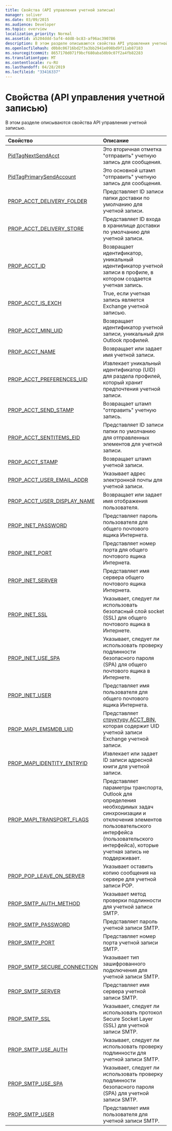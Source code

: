 ```yaml
---
title: Свойства (API управления учетной записью)
manager: soliver
ms.date: 03/09/2015
ms.audience: Developer
ms.topic: overview
localization_priority: Normal
ms.assetid: a5204ddd-5af4-4dd8-bc83-af96ac390786
description: В этом разделе описываются свойства API управления учетной записью.
ms.openlocfilehash: d0b8c06716bd2f3a3bb2941e098bd9f11ab87183
ms.sourcegitcommit: 8657170d071f9bcf680aba50b9c07f2a4fb82283
ms.translationtype: MT
ms.contentlocale: ru-RU
ms.lasthandoff: 04/28/2019
ms.locfileid: "33416337"
---
```

# <a name="properties-account-management-api"></a>Свойства (API управления учетной записью)

В этом разделе описываются свойства API управления учетной записью.
  
|**Свойство**|**Описание**|
|:-----|:-----|
|[PidTagNextSendAcct](pidtagnextsendacct.md) <br/> |Это вторичная отметка "отправить" учетную запись для сообщения.  <br/> |
|[PidTagPrimarySendAccount](pidtagprimarysendaccount.md) <br/> |Это основной штамп "отправить" учетную запись для сообщения.  <br/> |
|[PROP_ACCT_DELIVERY_FOLDER](prop_acct_delivery_folder.md) <br/> |Представляет ID записи папки доставки по умолчанию для учетной записи.  <br/> |
|[PROP_ACCT_DELIVERY_STORE](prop_acct_delivery_store.md) <br/> |Представляет ID входа в хранилище доставки по умолчанию для учетной записи.  <br/> |
|[PROP_ACCT_ID](prop_acct_id.md) <br/> |Возвращает идентификатор, уникальный идентификатор учетной записи в профиле, в котором создается учетная запись.  <br/> |
|[PROP_ACCT_IS_EXCH](prop_acct_is_exch.md) <br/> |True, если учетная запись является Exchange учетной записью.  <br/> |
|[PROP_ACCT_MINI_UID](prop_acct_mini_uid.md) <br/> |Возвращает идентификатор учетной записи, уникальный для Outlook профилей.  <br/> |
|[PROP_ACCT_NAME](prop_acct_name.md) <br/> |Возвращает или задает имя учетной записи.  <br/> |
|[PROP_ACCT_PREFERENCES_UID](prop_acct_preferences_uid.md) <br/> |Извлекает уникальный идентификатор (UID) для раздела профилей, который хранит предпочтения учетной записи.  <br/> |
|[PROP_ACCT_SEND_STAMP](prop_acct_send_stamp.md) <br/> |Возвращает штамп "отправить" учетную запись.  <br/> |
|[PROP_ACCT_SENTITEMS_EID](prop_acct_sentitems_eid.md) <br/> |Представляет ID записи папки по умолчанию для отправленных элементов для учетной записи.  <br/> |
|[PROP_ACCT_STAMP](prop_acct_stamp.md) <br/> |Возвращает штамп учетной записи.  <br/> |
|[PROP_ACCT_USER_EMAIL_ADDR](prop_acct_user_email_addr.md) <br/> |Указывает адрес электронной почты для учетной записи.  <br/> |
|[PROP_ACCT_USER_DISPLAY_NAME](prop_acct_user_display_name.md) <br/> |Возвращает или задает имя отображения пользователя.  <br/> |
|[PROP_INET_PASSWORD](prop_inet_password.md) <br/> |Представляет пароль пользователя для общего почтового ящика Интернета.  <br/> |
|[PROP_INET_PORT](prop_inet_port.md) <br/> |Представляет номер порта для общего почтового ящика Интернета.  <br/> |
|[PROP_INET_SERVER](prop_inet_server.md) <br/> |Представляет имя сервера общего почтового ящика Интернета.  <br/> |
|[PROP_INET_SSL](prop_inet_ssl.md) <br/> |Указывает, следует ли использовать безопасный слой socket (SSL) для общего почтового ящика в Интернете.  <br/> |
|[PROP_INET_USE_SPA](prop_inet_use_spa.md) <br/> |Указывает, следует ли использовать проверку подлинности безопасного пароля (SPA) для общего почтового ящика в Интернете.  <br/> |
|[PROP_INET_USER](prop_inet_user.md) <br/> |Представляет имя пользователя для общего почтового ящика Интернета.  <br/> |
|[PROP_MAPI_EMSMDB_UID](prop_mapi_emsmdb_uid.md) <br/> |Представляет [структуру ACCT_BIN,](acct_bin.md) которая содержит UID учетной записи Exchange учетной записи.  <br/> |
|[PROP_MAPI_IDENTITY_ENTRYID](prop_mapi_identity_entryid.md) <br/> |Извлекает или задает ID записи адресной книги для учетной записи.  <br/> |
|[PROP_MAPI_TRANSPORT_FLAGS](prop_mapi_transport_flags.md) <br/> |Представляет параметры транспорта, Outlook для определения необходимых задач синхронизации и отключения элементов пользовательского интерфейса (пользовательского интерфейса), которые учетная запись не поддерживает.  <br/> |
|[PROP_POP_LEAVE_ON_SERVER](prop_pop_leave_on_server.md) <br/> |Указывает оставить копию сообщения на сервере для учетной записи POP.  <br/> |
|[PROP_SMTP_AUTH_METHOD](prop_smtp_auth_method.md) <br/> |Указывает метод проверки подлинности для учетной записи SMTP.  <br/> |
|[PROP_SMTP_PASSWORD](prop_smtp_password.md) <br/> |Представляет пароль учетной записи SMTP.  <br/> |
|[PROP_SMTP_PORT](prop_smtp_port.md) <br/> |Представляет номер порта учетной записи SMTP.  <br/> |
|[PROP_SMTP_SECURE_CONNECTION](prop_smtp_secure_connection.md) <br/> |Указывает тип зашифрованного подключения для учетной записи SMTP.  <br/> |
|[PROP_SMTP_SERVER](prop_smtp_server.md) <br/> |Представляет имя сервера учетной записи SMTP.  <br/> |
|[PROP_SMTP_SSL](prop_smtp_ssl.md) <br/> |Указывает, следует ли использовать протокол Secure Socket Layer (SSL) для учетной записи SMTP.  <br/> |
|[PROP_SMTP_USE_AUTH](prop_smtp_use_auth.md) <br/> |Указывает, следует ли использовать проверку подлинности для учетной записи SMTP.  <br/> |
|[PROP_SMTP_USE_SPA](prop_smtp_use_spa.md) <br/> |Указывает, следует ли использовать проверку подлинности безопасного пароля (SPA) для учетной записи SMTP.  <br/> |
|[PROP_SMTP_USER](prop_smtp_user.md) <br/> |Представляет имя пользователя для учетной записи SMTP.  <br/> |
   

